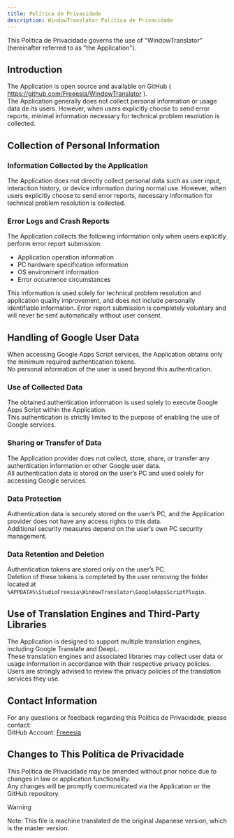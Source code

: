 ```yaml
---
title: Política de Privacidade
description: WindowTranslator Política de Privacidade
---
```


This Política de Privacidade governs the use of "WindowTranslator" (hereinafter referred to as "the Application").

## Introduction
The Application is open source and available on GitHub ( https://github.com/Freeesia/WindowTranslator ).  
The Application generally does not collect personal information or usage data de its users. However, when users explicitly choose to send error reports, minimal information necessary for technical problem resolution is collected.

## Collection of Personal Information

### Information Collected by the Application  
The Application does not directly collect personal data such as user input, interaction history, or device information during normal use.
However, when users explicitly choose to send error reports, necessary information for technical problem resolution is collected.

### Error Logs and Crash Reports  
The Application collects the following information only when users explicitly perform error report submission:

- Application operation information
- PC hardware specification information
- OS environment information
- Error occurrence circumstances

This information is used solely for technical problem resolution and application quality improvement, and does not include personally identifiable information.
Error report submission is completely voluntary and will never be sent automatically without user consent.

## Handling of Google User Data  
When accessing Google Apps Script services, the Application obtains only the minimum required authentication tokens.  
No personal information of the user is used beyond this authentication.

### Use of Collected Data  
The obtained authentication information is used solely to execute Google Apps Script within the Application.  
This authentication is strictly limited to the purpose of enabling the use of Google services.

### Sharing or Transfer of Data  
The Application provider does not collect, store, share, or transfer any authentication information or other Google user data.  
All authentication data is stored on the user’s PC and used solely for accessing Google services.

### Data Protection  
Authentication data is securely stored on the user’s PC, and the Application provider does not have any access rights to this data.  
Additional security measures depend on the user’s own PC security management.

### Data Retention and Deletion  
Authentication tokens are stored only on the user’s PC.  
Deletion of these tokens is completed by the user removing the folder located at `%APPDATA%\StudioFreesia\WindowTranslator\GoogleAppsScriptPlugin`.

## Use of Translation Engines and Third-Party Libraries  
The Application is designed to support multiple translation engines, including Google Translate and DeepL.  
These translation engines and associated libraries may collect user data or usage information in accordance with their respective privacy policies.  
Users are strongly advised to review the privacy policies of the translation services they use.

## Contact Information  
For any questions or feedback regarding this Política de Privacidade, please contact:  
GitHub Account: [Freeesia](https://github.com/Freeesia)

## Changes to This Política de Privacidade  
This Política de Privacidade may be amended without prior notice due to changes in law or application functionality.  
Any changes will be promptly communicated via the Application or the GitHub repository.

> [!WARNING]
> Note: This file is machine translated de the original Japanese version, which is the master version.
